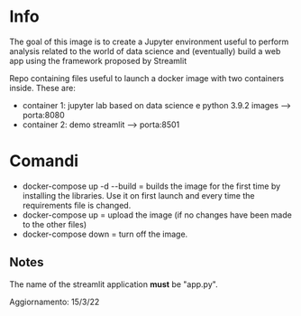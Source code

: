# Info

The goal of this image is to create a Jupyter environment useful to perform analysis related to the world of data science and (eventually) build a web app using the framework proposed by Streamlit

Repo containing files useful to launch a docker image with two containers inside. These are:
- container 1: jupyter lab based on data science e python 3.9.2 images --> porta:8080
- container 2: demo streamlit --> porta:8501

# Comandi
- docker-compose up -d --build = builds the image for the first time by installing the libraries. Use it on first launch and every time the requirements file is changed.
- docker-compose up = upload the image (if no changes have been made to the other files)
- docker-compose down = turn off the image.

## Notes
The name of the streamlit application **must** be "app.py".

Aggiornamento: 15/3/22